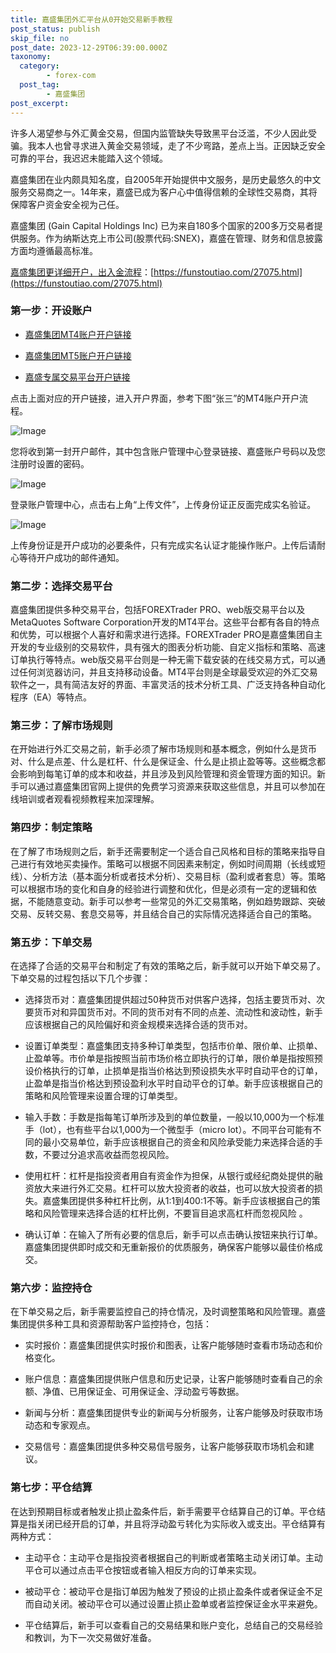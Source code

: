 ```yaml
---
title: 嘉盛集团外汇平台从0开始交易新手教程
post_status: publish
skip_file: no
post_date: 2023-12-29T06:39:00.000Z
taxonomy:
  category:
        - forex-com
  post_tag:
        - 嘉盛集团
post_excerpt: 
---
```

许多人渴望参与外汇黄金交易，但国内监管缺失导致黑平台泛滥，不少人因此受骗。我本人也曾寻求进入黄金交易领域，走了不少弯路，差点上当。正因缺乏安全可靠的平台，我迟迟未能踏入这个领域。

嘉盛集团在业内颇具知名度，自2005年开始提供中文服务，是历史最悠久的中文服务交易商之一。14年来，嘉盛已成为客户心中值得信赖的全球性交易商，其将保障客户资金安全视为己任。

嘉盛集团 (Gain Capital Holdings Inc) 已为来自180多个国家的200多万交易者提供服务。作为纳斯达克上市公司(股票代码:SNEX)，嘉盛在管理、财务和信息披露方面均遵循最高标准。

[嘉盛集团更详细开户，出入金流程](https://funstoutiao.com/27075.html)：[https://funstoutiao.com/27075.html](https://funstoutiao.com/27075.html)

### 第一步：开设账户

* [嘉盛集团MT4账户开户链接](https://s.ssgg.net/jsmt4)

* [嘉盛集团MT5账户开户链接](https://s.ssgg.net/jsmt5)

* [嘉盛专属交易平台开户链接](https://s.ssgg.net/js)

点击上面对应的开户链接，进入开户界面，参考下图“张三”的MT4账户开户流程。

![Image](https://prod-files-secure.s3.us-west-2.amazonaws.com/39ed1227-6d7d-4570-be36-9ccd4a2c4241/7a167aea-686b-400d-af59-4e18eb607a40/640.png?X-Amz-Algorithm=AWS4-HMAC-SHA256&X-Amz-Content-Sha256=UNSIGNED-PAYLOAD&X-Amz-Credential=ASIAZI2LB4662ME4OKF6%2F20250530%2Fus-west-2%2Fs3%2Faws4_request&X-Amz-Date=20250530T221308Z&X-Amz-Expires=3600&X-Amz-Security-Token=IQoJb3JpZ2luX2VjEOb%2F%2F%2F%2F%2F%2F%2F%2F%2F%2FwEaCXVzLXdlc3QtMiJGMEQCIEeQJmOXOthdLw7sEgxO61XFqgXXgBAgLRZ5R6yKoPe5AiAM2qVpilwtecjo1hM22PaQgy%2FSnZS%2F%2BNqoJpwiI5E2%2ByqIBAiv%2F%2F%2F%2F%2F%2F%2F%2F%2F%2F8BEAAaDDYzNzQyMzE4MzgwNSIMGIlIr0TvkbiPC%2Fe%2BKtwDpHHIz2sCJtAyDMFwUkOA%2BdvqqYLvKkz98eblr8v%2FHxC51tziyManx2WDH20uJ54%2BrasVs5fBw0Lzd7GYkyjAJk%2FHMLfDrZiQvjhvShI2UEP13PqBCoa%2Fz4jd2pG2FrfBpJp%2FeMF9ET70%2BP8R2eIIl5zY3EnCtdVPVPwikx4bf8TDS8Jba8Ua1BzjpQPMUBE4E16tyQ3BWgQbEM5O0hskcevenB5JO8h8tgjB6C98wBIJvRcIFLin82WHDGHa6%2FdEUeSvE1SwMQdCN%2By0VYVlUvkIQ%2BB2DlAyOjS%2BnhSWgzYu%2Fmuv5%2BySMomWpmCC8I97NzB4296MzxHb3gzeINoEqhP0lz0J5a4PMo25psdFPoL8I9a59aerzA0YXki5D%2Bp7TB13Kt6TNe16MiIQwSx55PY0eXDoR58fSM9z4ZvVaci5RSHPdUGrgMHxqHi9W9wRA%2F9xvO0T2pV92pyZ6XN5wbWiMulhGwpoCPKWdyfLDTVgo%2Boz9Ul5H6vY9k%2Fu8V2M0GjJbvQj037ZraAZFwdsM7L6yjOeCnErwCv31A8gLQ%2FV2xuZMBE6%2FZw81TFAXFzX1CIzsyxczmZo1TU2n%2Fqjj%2Btnn4dZxZgQQVvmNr20W2sQK44%2BoPoAvDzi83Iwz9jowQY6pgEDcJaulcwPS%2BF5q0hufdakRCHi8ji9gpo0Yh9Bw83Bj2mV5EvIPcCoLnzMxwOWaU0P8Ad0%2BaLy9CHxIbJeOI7ez4srumzMKXYaEMVgtil%2BFg3CGdGf93SgoNuqyWhpUbExgLD9NCHeGv75yMWFGwpA2bZhLn4ZPSdrHqRLdh6sIuX2JONC56fJzj08Anmof%2FCBeaFEKYUZxT%2FvqHLggRlma2JXWBby&X-Amz-Signature=0202f7c9f8f2265705eafaf26ec30ee2b4b83086e235af0ae71df5eda9b991a1&X-Amz-SignedHeaders=host&x-id=GetObject)

您将收到第一封开户邮件，其中包含账户管理中心登录链接、嘉盛账户号码以及您注册时设置的密码。

![Image](https://prod-files-secure.s3.us-west-2.amazonaws.com/39ed1227-6d7d-4570-be36-9ccd4a2c4241/eaa1c6b3-2877-4284-a0e1-530e222c27fb/image.png?X-Amz-Algorithm=AWS4-HMAC-SHA256&X-Amz-Content-Sha256=UNSIGNED-PAYLOAD&X-Amz-Credential=ASIAZI2LB4662ME4OKF6%2F20250530%2Fus-west-2%2Fs3%2Faws4_request&X-Amz-Date=20250530T221308Z&X-Amz-Expires=3600&X-Amz-Security-Token=IQoJb3JpZ2luX2VjEOb%2F%2F%2F%2F%2F%2F%2F%2F%2F%2FwEaCXVzLXdlc3QtMiJGMEQCIEeQJmOXOthdLw7sEgxO61XFqgXXgBAgLRZ5R6yKoPe5AiAM2qVpilwtecjo1hM22PaQgy%2FSnZS%2F%2BNqoJpwiI5E2%2ByqIBAiv%2F%2F%2F%2F%2F%2F%2F%2F%2F%2F8BEAAaDDYzNzQyMzE4MzgwNSIMGIlIr0TvkbiPC%2Fe%2BKtwDpHHIz2sCJtAyDMFwUkOA%2BdvqqYLvKkz98eblr8v%2FHxC51tziyManx2WDH20uJ54%2BrasVs5fBw0Lzd7GYkyjAJk%2FHMLfDrZiQvjhvShI2UEP13PqBCoa%2Fz4jd2pG2FrfBpJp%2FeMF9ET70%2BP8R2eIIl5zY3EnCtdVPVPwikx4bf8TDS8Jba8Ua1BzjpQPMUBE4E16tyQ3BWgQbEM5O0hskcevenB5JO8h8tgjB6C98wBIJvRcIFLin82WHDGHa6%2FdEUeSvE1SwMQdCN%2By0VYVlUvkIQ%2BB2DlAyOjS%2BnhSWgzYu%2Fmuv5%2BySMomWpmCC8I97NzB4296MzxHb3gzeINoEqhP0lz0J5a4PMo25psdFPoL8I9a59aerzA0YXki5D%2Bp7TB13Kt6TNe16MiIQwSx55PY0eXDoR58fSM9z4ZvVaci5RSHPdUGrgMHxqHi9W9wRA%2F9xvO0T2pV92pyZ6XN5wbWiMulhGwpoCPKWdyfLDTVgo%2Boz9Ul5H6vY9k%2Fu8V2M0GjJbvQj037ZraAZFwdsM7L6yjOeCnErwCv31A8gLQ%2FV2xuZMBE6%2FZw81TFAXFzX1CIzsyxczmZo1TU2n%2Fqjj%2Btnn4dZxZgQQVvmNr20W2sQK44%2BoPoAvDzi83Iwz9jowQY6pgEDcJaulcwPS%2BF5q0hufdakRCHi8ji9gpo0Yh9Bw83Bj2mV5EvIPcCoLnzMxwOWaU0P8Ad0%2BaLy9CHxIbJeOI7ez4srumzMKXYaEMVgtil%2BFg3CGdGf93SgoNuqyWhpUbExgLD9NCHeGv75yMWFGwpA2bZhLn4ZPSdrHqRLdh6sIuX2JONC56fJzj08Anmof%2FCBeaFEKYUZxT%2FvqHLggRlma2JXWBby&X-Amz-Signature=5ad2285cf5caecebfbb1436d114b63bc5b1fa7d99f96776d431882815a8fea0f&X-Amz-SignedHeaders=host&x-id=GetObject)

登录账户管理中心，点击右上角“上传文件”，上传身份证正反面完成实名验证。

![Image](https://prod-files-secure.s3.us-west-2.amazonaws.com/39ed1227-6d7d-4570-be36-9ccd4a2c4241/54090639-09fc-46b4-a135-e0289f707147/image.png?X-Amz-Algorithm=AWS4-HMAC-SHA256&X-Amz-Content-Sha256=UNSIGNED-PAYLOAD&X-Amz-Credential=ASIAZI2LB4662ME4OKF6%2F20250530%2Fus-west-2%2Fs3%2Faws4_request&X-Amz-Date=20250530T221308Z&X-Amz-Expires=3600&X-Amz-Security-Token=IQoJb3JpZ2luX2VjEOb%2F%2F%2F%2F%2F%2F%2F%2F%2F%2FwEaCXVzLXdlc3QtMiJGMEQCIEeQJmOXOthdLw7sEgxO61XFqgXXgBAgLRZ5R6yKoPe5AiAM2qVpilwtecjo1hM22PaQgy%2FSnZS%2F%2BNqoJpwiI5E2%2ByqIBAiv%2F%2F%2F%2F%2F%2F%2F%2F%2F%2F8BEAAaDDYzNzQyMzE4MzgwNSIMGIlIr0TvkbiPC%2Fe%2BKtwDpHHIz2sCJtAyDMFwUkOA%2BdvqqYLvKkz98eblr8v%2FHxC51tziyManx2WDH20uJ54%2BrasVs5fBw0Lzd7GYkyjAJk%2FHMLfDrZiQvjhvShI2UEP13PqBCoa%2Fz4jd2pG2FrfBpJp%2FeMF9ET70%2BP8R2eIIl5zY3EnCtdVPVPwikx4bf8TDS8Jba8Ua1BzjpQPMUBE4E16tyQ3BWgQbEM5O0hskcevenB5JO8h8tgjB6C98wBIJvRcIFLin82WHDGHa6%2FdEUeSvE1SwMQdCN%2By0VYVlUvkIQ%2BB2DlAyOjS%2BnhSWgzYu%2Fmuv5%2BySMomWpmCC8I97NzB4296MzxHb3gzeINoEqhP0lz0J5a4PMo25psdFPoL8I9a59aerzA0YXki5D%2Bp7TB13Kt6TNe16MiIQwSx55PY0eXDoR58fSM9z4ZvVaci5RSHPdUGrgMHxqHi9W9wRA%2F9xvO0T2pV92pyZ6XN5wbWiMulhGwpoCPKWdyfLDTVgo%2Boz9Ul5H6vY9k%2Fu8V2M0GjJbvQj037ZraAZFwdsM7L6yjOeCnErwCv31A8gLQ%2FV2xuZMBE6%2FZw81TFAXFzX1CIzsyxczmZo1TU2n%2Fqjj%2Btnn4dZxZgQQVvmNr20W2sQK44%2BoPoAvDzi83Iwz9jowQY6pgEDcJaulcwPS%2BF5q0hufdakRCHi8ji9gpo0Yh9Bw83Bj2mV5EvIPcCoLnzMxwOWaU0P8Ad0%2BaLy9CHxIbJeOI7ez4srumzMKXYaEMVgtil%2BFg3CGdGf93SgoNuqyWhpUbExgLD9NCHeGv75yMWFGwpA2bZhLn4ZPSdrHqRLdh6sIuX2JONC56fJzj08Anmof%2FCBeaFEKYUZxT%2FvqHLggRlma2JXWBby&X-Amz-Signature=885af8524d9f160dced405f51effa7f43a94e344537c1633ae961b44e8f2aa11&X-Amz-SignedHeaders=host&x-id=GetObject)

上传身份证是开户成功的必要条件，只有完成实名认证才能操作账户。上传后请耐心等待开户成功的邮件通知。

### 第二步：选择交易平台

嘉盛集团提供多种交易平台，包括FOREXTrader PRO、web版交易平台以及MetaQuotes Software Corporation开发的MT4平台。这些平台都有各自的特点和优势，可以根据个人喜好和需求进行选择。FOREXTrader PRO是嘉盛集团自主开发的专业级别的交易软件，具有强大的图表分析功能、自定义指标和策略、高速订单执行等特点。web版交易平台则是一种无需下载安装的在线交易方式，可以通过任何浏览器访问，并且支持移动设备。MT4平台则是全球最受欢迎的外汇交易软件之一，具有简洁友好的界面、丰富灵活的技术分析工具、广泛支持各种自动化程序（EA）等特点。

### 第三步：了解市场规则

在开始进行外汇交易之前，新手必须了解市场规则和基本概念，例如什么是货币对、什么是点差、什么是杠杆、什么是保证金、什么是止损止盈等等。这些概念都会影响到每笔订单的成本和收益，并且涉及到风险管理和资金管理方面的知识。新手可以通过嘉盛集团官网上提供的免费学习资源来获取这些信息，并且可以参加在线培训或者观看视频教程来加深理解。

### 第四步：制定策略

在了解了市场规则之后，新手还需要制定一个适合自己风格和目标的策略来指导自己进行有效地买卖操作。策略可以根据不同因素来制定，例如时间周期（长线或短线）、分析方法（基本面分析或者技术分析）、交易目标（盈利或者套息）等。策略可以根据市场的变化和自身的经验进行调整和优化，但是必须有一定的逻辑和依据，不能随意变动。新手可以参考一些常见的外汇交易策略，例如趋势跟踪、突破交易、反转交易、套息交易等，并且结合自己的实际情况选择适合自己的策略。

### 第五步：下单交易

在选择了合适的交易平台和制定了有效的策略之后，新手就可以开始下单交易了。下单交易的过程包括以下几个步骤：

* 选择货币对：嘉盛集团提供超过50种货币对供客户选择，包括主要货币对、次要货币对和异国货币对。不同的货币对有不同的点差、流动性和波动性，新手应该根据自己的风险偏好和资金规模来选择合适的货币对。

* 设置订单类型：嘉盛集团支持多种订单类型，包括市价单、限价单、止损单、止盈单等。市价单是指按照当前市场价格立即执行的订单，限价单是指按照预设价格执行的订单，止损单是指当价格达到预设损失水平时自动平仓的订单，止盈单是指当价格达到预设盈利水平时自动平仓的订单。新手应该根据自己的策略和风险管理来设置合理的订单类型。

* 输入手数：手数是指每笔订单所涉及到的单位数量，一般以10,000为一个标准手（lot），也有些平台以1,000为一个微型手（micro lot）。不同平台可能有不同的最小交易单位，新手应该根据自己的资金和风险承受能力来选择合适的手数，不要过分追求高收益而忽视风险。

* 使用杠杆：杠杆是指投资者用自有资金作为担保，从银行或经纪商处提供的融资放大来进行外汇交易。杠杆可以放大投资者的收益，也可以放大投资者的损失。嘉盛集团提供多种杠杆比例，从1:1到400:1不等。新手应该根据自己的策略和风险管理来选择合适的杠杆比例，不要盲目追求高杠杆而忽视风险 。

* 确认订单：在输入了所有必要的信息后，新手可以点击确认按钮来执行订单。嘉盛集团提供即时成交和无重新报价的优质服务，确保客户能够以最佳价格成交。

### 第六步：监控持仓

在下单交易之后，新手需要监控自己的持仓情况，及时调整策略和风险管理。嘉盛集团提供多种工具和资源帮助客户监控持仓，包括：

* 实时报价：嘉盛集团提供实时报价和图表，让客户能够随时查看市场动态和价格变化。

* 账户信息：嘉盛集团提供账户信息和历史记录，让客户能够随时查看自己的余额、净值、已用保证金、可用保证金、浮动盈亏等数据。

* 新闻与分析：嘉盛集团提供专业的新闻与分析服务，让客户能够及时获取市场动态和专家观点。

* 交易信号：嘉盛集团提供多种交易信号服务，让客户能够获取市场机会和建议。

### 第七步：平仓结算

在达到预期目标或者触发止损止盈条件后，新手需要平仓结算自己的订单。平仓结算是指关闭已经开启的订单，并且将浮动盈亏转化为实际收入或支出。平仓结算有两种方式：

* 主动平仓：主动平仓是指投资者根据自己的判断或者策略主动关闭订单。主动平仓可以通过点击平仓按钮或者输入相反方向的订单来实现。

* 被动平仓：被动平仓是指订单因为触发了预设的止损止盈条件或者保证金不足而自动关闭。被动平仓可以通过设置止损止盈单或者监控保证金水平来避免。

* 平仓结算后，新手可以查看自己的交易结果和账户变化，总结自己的交易经验和教训，为下一次交易做好准备。